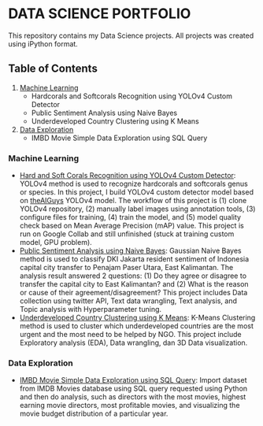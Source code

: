 # DATA SCIENCE PORTFOLIO
This repository contains my Data Science projects. All projects was created using iPython format.

## Table of Contents
1. [Machine Learning](#machine-learning)
   - Hardcorals and Softcorals Recognition using YOLOv4 Custom Detector
   - Public Sentiment Analysis using Naive Bayes
   - Underdeveloped Country Clustering using K Means
2. [Data Exploration](#data-exploration)
   - IMBD Movie Simple Data Exploration using SQL Query

### Machine Learning
- [Hard and Soft Corals Recognition using YOLOv4 Custom Detector](https://github.com/rainaldyd/Portfolio/blob/main/Machine%20Learning/Hardcorals%20and%20Softcorals%20Recognition%20using%20YOLOv4%20Custom%20Detector.ipynb): YOLOv4 method is used to recognize hardcorals and softcorals genus or species. In this project, I build YOLOv4 custom detector model based on [theAIGuys](https://github.com/theAIGuysCode/YOLOv4-Cloud-Tutorial) YOLOv4 model. The workflow of this project is (1) clone YOLOv4 repository, (2) manually label images using annotation tools, (3) configure files for training, (4) train the model, and (5) model quality check based on Mean Average Precision (mAP) value. This project is run on Google Collab and still unfinished (stuck at training custom model, GPU problem).
- [Public Sentiment Analysis using Naive Bayes](https://github.com/rainaldyd/Portfolio/blob/main/Machine%20Learning/Public%20Sentiment%20Analysis%20using%20Naive%20Bayes.ipynb): Gaussian Naive Bayes method is used to classify DKI Jakarta resident sentiment of Indonesia capital city transfer to Penajam Paser Utara, East Kalimantan. The analysis result answered 2 questions: (1) Do they agree or disagree to transfer the capital city to East Kalimantan? and (2) What is the reason or cause of their agreement/disagreement? This project includes Data collection using twitter API, Text data wrangling, Text analysis, and Topic analysis with Hyperparameter tuning.
- [Underdeveloped Country Clustering using K Means](https://github.com/rainaldyd/Portfolio/blob/main/Machine%20Learning/Underdeveloped%20Country%20Clustering%20using%20K%20Means.ipynb): K-Means Clustering method is used to cluster which underdeveloped countries are the most urgent and the most need to be helped by NGO. This project include Exploratory analysis (EDA), Data wrangling, dan 3D Data visualization.

### Data Exploration
- [IMBD Movie Simple Data Exploration using SQL Query](https://github.com/rainaldyd/Portfolio/blob/main/Data%20Exploration/IMBD%20Movie%20Simple%20Data%20Exploration.ipynb): Import dataset from IMDB Movies database using SQL query requested using Python and then do analysis, such as directors with the most movies, highest earning movie directors, most profitable movies, and visualizing the movie budget distribution of a particular year.
